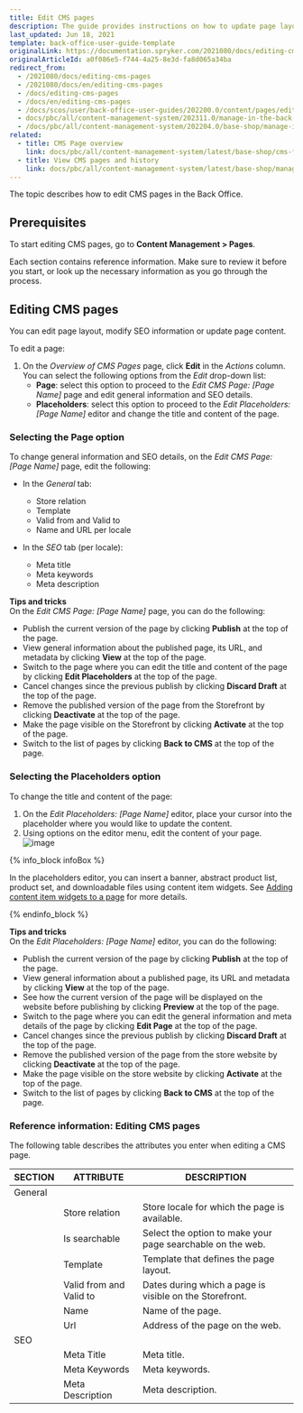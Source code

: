 ```yaml
---
title: Edit CMS pages
description: The guide provides instructions on how to update page layout, SEO data and page content in the Back Office.
last_updated: Jun 18, 2021
template: back-office-user-guide-template
originalLink: https://documentation.spryker.com/2021080/docs/editing-cms-pages
originalArticleId: a0f086e5-f744-4a25-8e3d-fa8d065a34ba
redirect_from:
  - /2021080/docs/editing-cms-pages
  - /2021080/docs/en/editing-cms-pages
  - /docs/editing-cms-pages
  - /docs/en/editing-cms-pages
  - /docs/scos/user/back-office-user-guides/202200.0/content/pages/editing-cms-pages.html
  - docs/pbc/all/content-management-system/202311.0/manage-in-the-back-office/pages/edit-cms-pages.html
  - /docs/pbc/all/content-management-system/202204.0/base-shop/manage-in-the-back-office/pages/edit-cms-pages.html
related:
  - title: CMS Page overview
    link: docs/pbc/all/content-management-system/latest/base-shop/cms-feature-overview/cms-pages-overview.html
  - title: View CMS pages and history
    link: docs/pbc/all/content-management-system/latest/base-shop/manage-in-the-back-office/pages/view-cms-pages-and-history.html
---
```


The topic describes how to edit CMS pages in the Back Office.

## Prerequisites

To start editing CMS pages, go to **Content Management&nbsp;<span aria-label="and then">></span> Pages**.

Each section contains reference information. Make sure to review it before you start, or look up the necessary information as you go through the process.

## Editing CMS pages

You can edit page layout, modify SEO information or update page content.

To edit a page:
1. On the *Overview of CMS Pages* page, click **Edit** in the *Actions* column. You can select the following options from the *Edit* drop-down list:
    - **Page**: select this option to proceed to the *Edit CMS Page: [Page Name]* page and edit general information and SEO details.
    - **Placeholders**: select this option to proceed to the *Edit Placeholders: [Page Name]* editor and change the title and content of the page.

### Selecting the Page option

To change general information and SEO details, on the *Edit CMS Page: [Page Name]* page, edit the following:
- In the *General* tab:
  - Store relation
  - Template
  - Valid from and Valid to
  - Name and URL per locale

- In the *SEO* tab (per locale):
  - Meta title
  - Meta keywords
  - Meta description

**Tips and tricks**
<br>On the *Edit CMS Page: [Page Name]* page, you can do the following:

- Publish the current version of the page by clicking **Publish** at the top of the page.
- View general information about the published page, its URL, and metadata by clicking **View** at the top of the page.
- Switch to the page where you can edit the title and content of the page by clicking **Edit Placeholders** at the top of the page.
- Cancel changes since the previous publish by clicking **Discard Draft** at the top of the page.
- Remove the published version of the page from the Storefront by clicking **Deactivate** at the top of the page.
- Make the page visible on the Storefront by clicking **Activate** at the top of the page.
- Switch to the list of pages by clicking **Back to CMS** at the top of the page.

### Selecting the Placeholders option

To change the title and content of the page:
1. On the *Edit Placeholders: [Page Name]* editor, place your cursor into the placeholder where you would like to update the content.
2. Using options on the editor menu, edit the content of your page.
![image](https://spryker.s3.eu-central-1.amazonaws.com/docs/User+Guides/Back+Office+User+Guides/Content+Management+System/Pages/Editing+CMS+Pages/placeholders.png)

{% info_block infoBox %}

In the placeholders editor, you can insert a banner, abstract product list, product set, and downloadable files using content item widgets. See [Adding content item widgets to a page](/docs/pbc/all/content-management-system/{{page.version}}/base-shop/manage-in-the-back-office/pages/add-content-items-to-cms-pages.html) for more details.

{% endinfo_block %}

**Tips and tricks**
<br>On the *Edit Placeholders: [Page Name]* editor, you can do the following:

- Publish the current version of the page by clicking **Publish** at the top of the page.
- View general information about a published page, its URL and metadata by clicking **View** at the top of the page.
- See how the current version of the page will be displayed on the website before publishing by clicking **Preview** at the top of the page.
- Switch to the page where you can edit the general information and meta details of the page by clicking **Edit Page** at the top of the page.
- Cancel changes since the previous publish by clicking **Discard Draft** at the top of the page.
- Remove the published version of the page from the store website by clicking **Deactivate** at the top of the page.
- Make the page visible on the store website by clicking **Activate** at the top of the page.
- Switch to the list of pages by clicking **Back to CMS** at the top of the page.

### Reference information: Editing CMS pages

The following table describes the attributes you enter when editing a CMS page.

| SECTION | ATTRIBUTE |  DESCRIPTION |
| --- | --- | --- |
| General |  |  |
| | Store relation |  Store locale for which the page is available. |
| | Is searchable | Select the option to make your page searchable on the web. |
| | Template | Template that defines the page layout.  |
| | Valid from and Valid to | Dates during which a page is visible on the Storefront. |
| | Name | Name of the page. |
| | Url | Address of the page on the web. |
| SEO | | |
|  | Meta Title | Meta title. |
|  | Meta Keywords  | Meta keywords.  |
|  | Meta Description | Meta description. |
